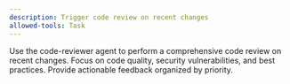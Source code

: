 ```yaml
---
description: Trigger code review on recent changes
allowed-tools: Task
---
```


Use the code-reviewer agent to perform a comprehensive code review on recent changes. Focus on code quality, security vulnerabilities, and best practices. Provide actionable feedback organized by priority.
